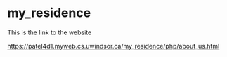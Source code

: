 # my_residence

This is the link to the website 

https://patel4d1.myweb.cs.uwindsor.ca/my_residence/php/about_us.html
